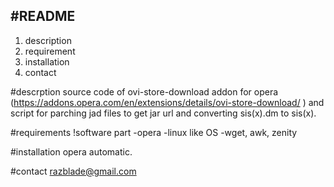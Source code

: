 #README
-------------
1. description
2. requirement
3. installation
4. contact

#descrption
source code of ovi-store-download addon for opera (https://addons.opera.com/en/extensions/details/ovi-store-download/ )
and script for parching jad files to get jar url and converting sis(x).dm to sis(x).


#requirements
!software part
-opera
-linux like OS
-wget, awk, zenity

#installation
opera automatic.

#contact
razblade@gmail.com